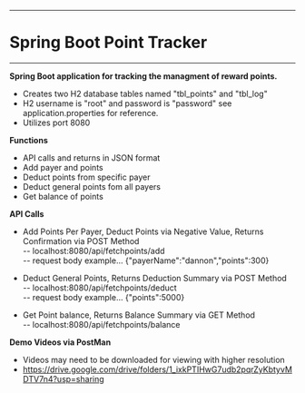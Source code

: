 ------------
# Spring Boot Point Tracker
------------

**Spring Boot application for tracking the managment of reward points.**
- Creates two H2 database tables named "tbl_points" and "tbl_log"
- H2 username is "root" and password is "password" see application.properties for reference.
- Utilizes port 8080

**Functions**
- API calls and returns in JSON format
- Add payer and points
- Deduct points from specific payer
- Deduct general points fom all payers
- Get balance of points 

**API Calls**
- Add Points Per Payer, Deduct Points via Negative Value, Returns Confirmation via POST Method <br>
-- localhost:8080/api/fetchpoints/add <br>
-- request body example... {"payerName":"dannon","points":300}

- Deduct General Points, Returns Deduction Summary via POST Method <br>
-- localhost:8080/api/fetchpoints/deduct <br>
-- request body example... {"points":5000}

- Get Point balance, Returns Balance Summary via GET Method <br>
-- localhost:8080/api/fetchpoints/balance


**Demo Videos via PostMan**
- Videos may need to be downloaded for viewing with higher resolution
- https://drive.google.com/drive/folders/1_ixkPTIHwG7udb2pqrZyKbtyvMDTV7n4?usp=sharing
